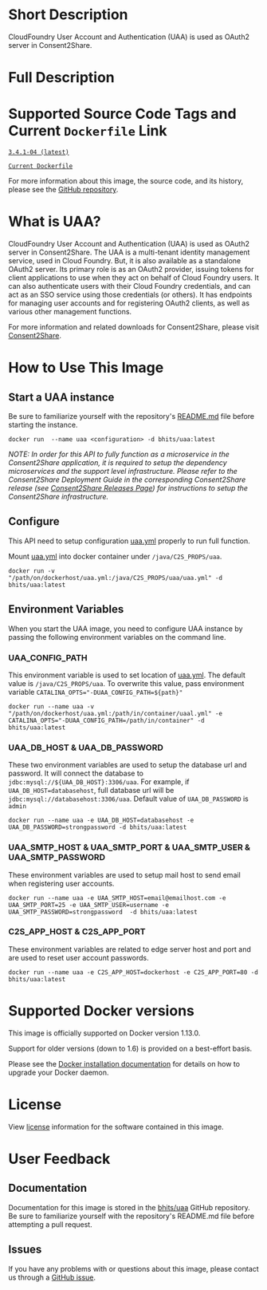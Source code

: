 # Short Description
CloudFoundry User Account and Authentication (UAA) is used as OAuth2 server in Consent2Share.

# Full Description

# Supported Source Code Tags and Current `Dockerfile` Link

[`3.4.1-04 (latest)`](https://github.com/bhits/uaa/releases/tag/3.4.1-04)

[`Current Dockerfile`](https://github.com/bhits/uaa/blob/master/docker/Dockerfile)

For more information about this image, the source code, and its history, please see the [GitHub repository](https://github.com/bhits/uaa).

# What is UAA?

CloudFoundry User Account and Authentication (UAA) is used as OAuth2 server in Consent2Share. The UAA is a multi-tenant identity management service, used in Cloud Foundry. But, it is also available as a standalone OAuth2 server. Its primary role is as an OAuth2 provider, issuing tokens for client applications to use when they act on behalf of Cloud Foundry users. It can also authenticate users with their Cloud Foundry credentials, and can act as an SSO service using those credentials (or others). It has endpoints for managing user accounts and for registering OAuth2 clients, as well as various other management functions.

For more information and related downloads for Consent2Share, please visit [Consent2Share](https://bhits.github.io/consent2share/).

# How to Use This Image


## Start a UAA instance

Be sure to familiarize yourself with the repository's [README.md](https://github.com/bhits/uaa) file before starting the instance.

`docker run  --name uaa <configuration> -d bhits/uaa:latest`

*NOTE: In order for this API to fully function as a microservice in the Consent2Share application, it is required to setup the dependency microservices and the support level infrastructure. Please refer to the Consent2Share Deployment Guide in the corresponding Consent2Share release (see [Consent2Share Releases Page](https://github.com/bhits/consent2share/releases)) for instructions to setup the Consent2Share infrastructure.*


## Configure

This API need to setup configuration [uaa.yml](https://github.com/bhits/uaa/blob/master/config-template/uaa.yml) properly to run full function.  

Mount [uaa.yml](https://github.com/bhits/uaa/blob/master/config-template/uaa.yml) into docker container under `/java/C2S_PROPS/uaa`.

`docker run -v "/path/on/dockerhost/uaa.yml:/java/C2S_PROPS/uaa/uaa.yml" -d bhits/uaa:latest`

## Environment Variables

When you start the UAA image, you need to configure UAA instance by passing the following environment variables on the command line. 

### UAA_CONFIG_PATH

This environment variable is used to set location of [uaa.yml](https://github.com/bhits/uaa/blob/master/config-template/uaa.yml). The default value is `/java/C2S_PROPS/uaa`. To overwrite this value, pass environment variable `CATALINA_OPTS="-DUAA_CONFIG_PATH=${path}"` 

`docker run --name uaa -v "/path/on/dockerhost/uaa.yml:/path/in/container/uaal.yml" -e CATALINA_OPTS="-DUAA_CONFIG_PATH=/path/in/container" -d bhits/uaa:latest`

### UAA_DB_HOST & UAA_DB_PASSWORD

These two environment variables are used to setup the database url and password. It will connect the database to `jdbc:mysql://${UAA_DB_HOST}:3306/uaa`. For example, if `UAA_DB_HOST=databasehost`, full database url will be `jdbc:mysql://databasehost:3306/uaa`.  Default value of `UAA_DB_PASSWORD` is `admin`

`docker run --name uaa -e UAA_DB_HOST=databasehost -e UAA_DB_PASSWORD=strongpassword -d bhits/uaa:latest`

### UAA_SMTP_HOST & UAA_SMTP_PORT & UAA_SMTP_USER & UAA_SMTP_PASSWORD

These environment variables are used to setup mail host to send email when registering user accounts.

`docker run --name uaa -e UAA_SMTP_HOST=email@emailhost.com -e UAA_SMTP_PORT=25 -e UAA_SMTP_USER=username -e UAA_SMTP_PASSWORD=strongpassword  -d bhits/uaa:latest`

### C2S_APP_HOST & C2S_APP_PORT

These environment variables are related to edge server host and port and are used to reset user account passwords.

`docker run --name uaa -e C2S_APP_HOST=dockerhost -e C2S_APP_PORT=80 -d bhits/uaa:latest`
  

# Supported Docker versions

This image is officially supported on Docker version 1.13.0.

Support for older versions (down to 1.6) is provided on a best-effort basis.

Please see the [Docker installation documentation](https://docs.docker.com/engine/installation/) for details on how to upgrade your Docker daemon.

# License

View [license](https://github.com/bhits/uaa/blob/master/LICENSE) information for the software contained in this image.

# User Feedback

## Documentation 

Documentation for this image is stored in the [bhits/uaa](https://github.com/bhits/uaa) GitHub repository. Be sure to familiarize yourself with the repository's README.md file before attempting a pull request.

## Issues

If you have any problems with or questions about this image, please contact us through a [GitHub issue](https://github.com/bhits/uaa/issues).